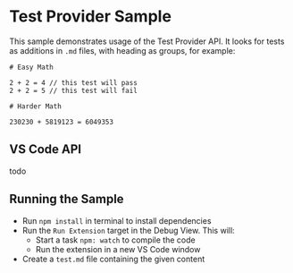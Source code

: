 # Test Provider Sample

This sample demonstrates usage of the Test Provider API. It looks for tests as additions in `.md` files, with heading as groups, for example:

```
# Easy Math

2 + 2 = 4 // this test will pass
2 + 2 = 5 // this test will fail

# Harder Math

230230 + 5819123 = 6049353
```

## VS Code API

todo

## Running the Sample

- Run `npm install` in terminal to install dependencies
- Run the `Run Extension` target in the Debug View. This will:
  - Start a task `npm: watch` to compile the code
  - Run the extension in a new VS Code window
- Create a `test.md` file containing the given content
